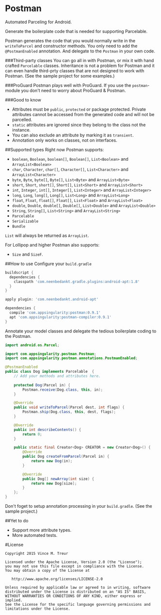 Postman
============

Automated Parceling for Android.

Generate the boilerplate code that is needed for supporting Parcelable.

Postman generates the code that you would normally write in the ```writeToParcel``` and constructor methods. 
You only need to add the ```@PostmanEnabled``` annotation. And delegate to the ```Postman``` in your own code.

###Third-party classes
You can go all in with Postman, or mix it with hand crafted ```Parcelable``` classes.
Inheritance is not a problem for Postman and it can even handle third-prty classes that are not designed to work with Postman. (See the sample project for some examples.)

###ProGuard
Postman plays well with ProGuard. If you use the ```postman```-module you don't need to worry about ProGuard & Postman.


###Good to know
-  Attributes must be ```public```, ```protected``` or package protected. Private attributes cannot be accessed from the generated code and will not be parcelled.
- ```static``` attributes are ignored since they belong to the class not the instance.
- You can also exclude an attribute by marking it as ```transient```.
- Annotation only works on classes, not on interfaces.

##Supported types
Right now Postman supports:

- ```boolean```, ```Boolean```, ```boolean[]```, ```Boolean[]```, ```List<Boolean>``` and ```ArrayList<Boolean>```
- ```char```, ```Character```, ```char[]```, ```Character[]```, ```List<Character>``` and ```ArrayList<Character>```
- ```byte```, ```Byte```, ```byte[]```, ```Byte[]```, ```List<Byte>``` and ```ArrayList<Byte>```
- ```short```, ```Short```, ```short[]```, ```Short[]```, ```List<Short>``` and ```ArrayList<Short>```
- ```int```, ```Integer```, ```int[]```, ```Integer[]```, ```List<Integer>``` and ```ArrayList<Integer>```
- ```long```, ```Long```, ```long[]```, ```Long[]```, ```List<Long>``` and ```ArrayList<Long>```
- ```float```, ```Float```, ```float[]```, ```Float[]```, ```List<Float>``` and ```ArrayList<Float>```
- ```double```, ```Double```, ```double[]```, ```Double[]```, ```List<Double>``` and ```ArrayList<Double>```
- ```String```, ```String[]```, ```List<String>``` and ```ArrayList<String>```
- ```Parcelable```
- ```Serializable```
- ```Bundle```

```List``` will always be returned as ```ArrayList```.


For Lollipop and higher Postman also supports:

- ```Size``` and ```SizeF```.


##How to use
Configure your ```build.gradle```

```groovy
buildscript {
  dependencies {
    classpath 'com.neenbedankt.gradle.plugins:android-apt:1.8'
  }
}

apply plugin: 'com.neenbedankt.android-apt'

dependencies {
  compile 'com.appsingularity:postman:0.9.1'
  apt 'com.appsingularity:postman-compiler:0.9.1'
}
```

Annotate your model classes and delegate the tedious boilerplate coding to the Postman.

```java
import android.os.Parcel;

import com.appsingularity.postman.Postman;
import com.appsingularity.postman.annotations.PostmanEnabled;

@PostmanEnabled
public class Dog implements Parcelable  {
	// Add your methods and attributes here.
	
	protected Dog(Parcel in) {
		Postman.receive(Dog.class, this, in);
	}

	@Override
	public void writeToParcel(Parcel dest, int flags) {
		Postman.ship(Dog.class, this, dest, flags);
	}

	@Override
	public int describeContents() {
		return 0;
	}

	public static final Creator<Dog> CREATOR = new Creator<Dog>() {
		@Override
		public Dog createFromParcel(Parcel in) {
			return new Dog(in);
		}

		@Override
		public Dog[] newArray(int size) {
			return new Dog[size];
		}
	};
}
```

Don't foget to setup annotation processing in your ```build.gradle```.
(See the sample project.)


##Yet to do
- Support more attribute types.
- More automated tests.

#License

    Copyright 2015 Vince M. Treur

    Licensed under the Apache License, Version 2.0 (the "License");
    you may not use this file except in compliance with the License.
    You may obtain a copy of the License at

       http://www.apache.org/licenses/LICENSE-2.0

    Unless required by applicable law or agreed to in writing, software
    distributed under the License is distributed on an "AS IS" BASIS,
    WITHOUT WARRANTIES OR CONDITIONS OF ANY KIND, either express or implied.
    See the License for the specific language governing permissions and
    limitations under the License.



